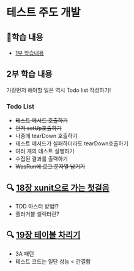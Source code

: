 # 테스트 주도 개발 

## 👀학습 내용
- [1부 학습내용](https://github.com/phantom08266/TIL/wiki/TDD-%ED%95%99%EC%8A%B5-%EB%82%B4%EC%9A%A9(%EC%B0%B8%EA%B3%A0-%EB%8F%84%EC%84%9C-:-%ED%85%8C%EC%8A%A4%ED%8A%B8-%EC%A3%BC%EB%8F%84-%EA%B0%9C%EB%B0%9C))


## 2부 학습 내용

가장먼저 해야할 일은 역시 Todo list 작성하기!

### Todo List
- ~~테스트 메서드 호출하기~~
- ~~먼저 setUp호출하기~~
- 나중에 tearDown 호출하기
- 테스트 메서드가 실패하더라도 tearDown호출하기
- 여러 개의 테스트 실행하기
- 수집된 결과를 출력하기
- ~~WasRun에 로그 문자열 남기기~~

## 🔍 [18장 xunit으로 가는  첫걸음](https://github.com/phantom08266/TIL/wiki/%5B18%EC%9E%A5%5D-xunit%EC%9C%BC%EB%A1%9C-%EA%B0%80%EB%8A%94--%EC%B2%AB%EA%B1%B8%EC%9D%8C)
- TDD 마스터 방법!?
- 플러거블 셀렉터란?

## 🔍 [19장 테이블 차리기](https://github.com/phantom08266/TIL/wiki/%5B19%EC%9E%A5%5D-%ED%85%8C%EC%9D%B4%EB%B8%94-%EC%B0%A8%EB%A6%AC%EA%B8%B0)
- 3A 패턴
- 테스트 코드는 일단 성능 < 간결함


